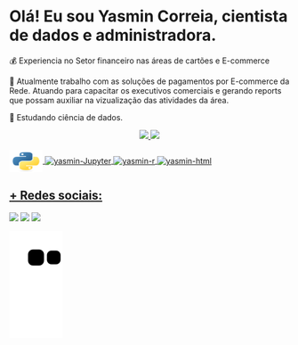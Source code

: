 # Olá! Eu sou Yasmin Correia, cientista de dados e administradora.

💰 Experiencia no Setor financeiro nas áreas de cartões e E-commerce

💼 Atualmente trabalho com as soluções de pagamentos por E-commerce da Rede. Atuando para capacitar os executivos comerciais e gerando reports que possam auxiliar na vizualização das atividades da área.

🌱 Estudando ciência de dados.

<div align="center"> 
  <a href="https://github.com/Yasmcor">
  <img height="150em" src="https://github-readme-stats.vercel.app/api?username=Yasmcor&show_icons=true&theme=onedark&include_all_commits=true&count_private=true"/>
  <img height="150em" src="https://github-readme-stats.vercel.app/api/top-langs/?username=Yasmcor&layout=compact&langs_count=7&theme=onedark"/>
</div>
  
  <div style="display: inline_block"><br> 
    <img align="center" alt="yasmin-Python" height="40" width="60" src="https://raw.githubusercontent.com/devicons/devicon/master/icons/python/python-original.svg">
    <img align="center" alt="yasmin-Jupyter" height="40" width="60" src="https://cdn.jsdelivr.net/gh/devicons/devicon/icons/jupyter/jupyter-original-wordmark.svg" /> 
    <img align="center" alt="yasmin-r" height="60" width="70" src="https://cdn.jsdelivr.net/gh/devicons/devicon/icons/r/r-original.svg" /> 
    <img align="center" alt="yasmin-html" height="50" width="60" src="https://cdn.jsdelivr.net/gh/devicons/devicon/icons/html5/html5-original.svg" />
  </div> 
  
  
  ## + Redes sociais:
 
<div>  
  <a href="https://www.linkedin.com/in/yasmincorreiasilva/" target="_blank"><img src="https://img.shields.io/badge/-LinkedIn-%230077B5?style=for-the-badge&logo=linkedin&logoColor=white" target="_blank"></a> 
  <a href = "mailto:yasmincorreiasilva14@gmail.com"><img src="https://img.shields.io/badge/-Gmail-%23333?style=for-the-badge&logo=gmail&logoColor=white" target="_blank"></a>
  <a href = "https://stackoverflow.com/users/16921776/yasmin-correia-da-silva"><img src="https://img.shields.io/badge/Stack_Overflow-FE7A16?style=for-the-badge&logo=stack-overflow&logoColor=white"target="_blank"></a>

 ![Snake animation](https://github.com/Yasmcor/Yasmincorreia/blob/output/github-contribution-grid-snake.svg)
</div>
